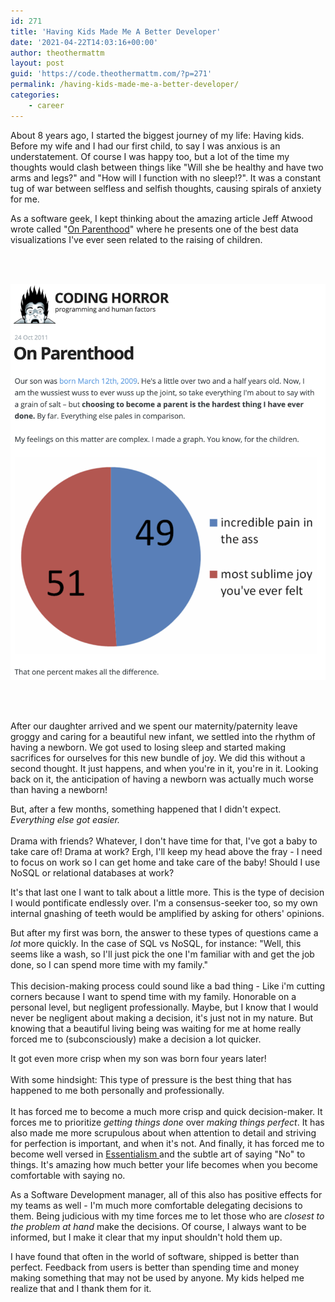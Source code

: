 ```yaml
---
id: 271
title: 'Having Kids Made Me A Better Developer'
date: '2021-04-22T14:03:16+00:00'
author: theothermattm
layout: post
guid: 'https://code.theothermattm.com/?p=271'
permalink: /having-kids-made-me-a-better-developer/
categories:
    - career
---
```


<!-- wp:paragraph -->
<p>About 8 years ago, I started the biggest journey of my life: Having kids. Before my wife and I had our first child, to say I was anxious is an understatement.  Of course I was happy too, but a lot of the time my thoughts would clash between things like "Will she be healthy and have two arms and legs?" and "How will I function with no sleep!?". It was a constant tug of war between selfless and selfish thoughts, causing spirals of anxiety for me.</p>
<!-- /wp:paragraph -->

<!-- wp:paragraph -->
<p>As a software geek, I kept thinking about the amazing article Jeff Atwood wrote called "<a href="https://blog.codinghorror.com/on-parenthood/" target="_blank" rel="noreferrer noopener" title="https://blog.codinghorror.com/on-parenthood/">On Parenthood</a>" where he presents one of the best data visualizations I've ever seen related to the raising of children.


<br><br>

<img src="../images/coding-horror-kids.png"/>

<br><br>

After our daughter arrived and we spent our maternity/paternity leave groggy and caring for a beautiful new infant,  we settled into the rhythm of having a newborn.  We got used to losing sleep and started making sacrifices for ourselves for this new bundle of joy.  We did this without a second thought.  It just happens, and when you're in it, you're in it.  Looking back on it, the anticipation of having a newborn was actually much worse than having a newborn!  </p>
<!-- /wp:paragraph -->

<!-- wp:paragraph -->
<p>But, after a few months, something happened that I didn't expect.  <em>Everything else got easier.</em><br><br>Drama with friends?  Whatever, I don't have time for that, I've got a baby to take care of! Drama at work? Ergh, I'll keep my head above the fray - I need to focus on work so I can get home and take care of the baby!  Should I use NoSQL or relational databases at work? </p>
<!-- /wp:paragraph -->

<!-- wp:paragraph -->
<p>It's that last one I want to talk about a little more.  This is the type of decision I would pontificate endlessly over.  I'm a consensus-seeker too, so my own internal gnashing of teeth would be amplified by asking for others' opinions. </p>
<!-- /wp:paragraph -->

<!-- wp:paragraph -->
<p>But after my first was born, the answer to these types of questions came a <em>lot</em> more quickly.  In the case of SQL vs NoSQL, for instance: "Well, this seems like a wash, so I'll just pick the one I'm familiar with and get the job done, so I can spend more time with my family."<br><br>This decision-making process could sound like a bad thing - Like i'm cutting corners because I want to spend time with my family.  Honorable on a personal level, but negligent professionally.  Maybe, but I know that I would never be negligent about making a decision, it's just not in my nature.  But knowing that a beautiful living being was waiting for me at home really forced me to (subconsciously) make a decision a lot quicker.  </p>
<!-- /wp:paragraph -->

<!-- wp:paragraph -->
<p>It got even more crisp when my son was born four years later!<br><br>With some hindsight:  This type of pressure is the best thing that has happened to me both personally and professionally.<br><br>It has forced me to become a much more crisp and quick decision-maker.  It forces me to prioritize <em>getting things done</em> over <em>making things perfect</em>.  It has also made me more scrupulous about when attention to detail and striving for perfection is important, and when it's not.  And finally, it has forced me to become well versed in <a href="https://www.amazon.com/Essentialism-Disciplined-Pursuit-Greg-McKeown/dp/0804137404" target="_blank" rel="noreferrer noopener" title="https://www.amazon.com/Essentialism-Disciplined-Pursuit-Greg-McKeown/dp/0804137404">Essentialism </a>and the subtle art of saying "No" to things.  It's amazing how much better your life becomes when you become comfortable with saying no.</p>
<!-- /wp:paragraph -->

<!-- wp:paragraph -->
<p>As a Software Development manager, all of this also has positive effects for my teams as well - I'm much more comfortable delegating decisions to them. Being judicious with my time forces me to let those who are <em>closest to the problem at hand</em> make the decisions. Of course, I always want to be informed, but I make it clear that my input shouldn't hold them up. </p>
<!-- /wp:paragraph -->

<!-- wp:paragraph -->
<p>I have found that often in the world of software, shipped is better than perfect.  Feedback from users is better than spending time and money making something that may not be used by anyone.  My kids helped me realize that and I thank them for it.</p>
<!-- /wp:paragraph -->

<!-- wp:paragraph -->
<p><br><br></p>
<!-- /wp:paragraph -->